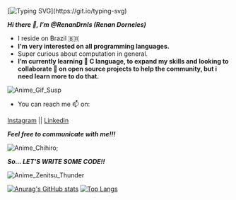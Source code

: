 [![Typing SVG](https://readme-typing-svg.herokuapp.com/?lines=Hello+World!)](https://git.io/typing-svg)

**_Hi there 👋, I’m @RenanDrnls (Renan Dorneles)_**

- I reside on Brazil 🇧🇷
- **I'm very interested on all programming languages.**
- Super curious about computation in general.
- **I’m currently learning 🌱 C language, to expand my skills and 
looking to collaborate 💞️ on open source projects to help the community, but i need learn more to do that.**

![Anime_Gif_Susp](http://gifimage.net/wp-content/uploads/2017/08/transparent-anime-gif-4.gif)
- You can reach me 📫 on:

[Instagram](https://www.instagram.com/renan_dorneles.jpg/) || [Linkedin](https://www.linkedin.com/in/renan-dorneles-schuquel-76810a179/)

**_Feel free to communicate with me!!!_**

![Anime_Chihiro](https://cdn140.picsart.com/301812832132201.gif?to=min&r=1024);

**_So... LET'S WRITE SOME CODE!!_**

![Anime_Zenitsu_Thunder](https://media1.tenor.com/images/0dd77cfab0e820017bb078f029817883/tenor.gif?itemid=15911029)

[![Anurag's GitHub stats](https://github-readme-stats.vercel.app/api?username=suicideDuck22&show_icons=true&theme=tokyonight)](https://github.com/anuraghazra/github-readme-stats) [![Top Langs](https://github-readme-stats.vercel.app/api/top-langs/?username=suicideDuck22&exclude_repo=to-do-list,own-site-demo&theme=tokyonight)](https://github.com/anuraghazra/github-readme-stats)
